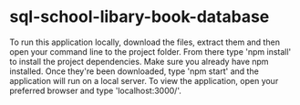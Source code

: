 # sql-school-libary-book-database
To run this application locally, download the files, extract them and then open your command line to the project folder.  From there type 'npm install' to install the project dependencies.  Make sure you already have npm installed.  Once they're been downloaded, type 'npm start' and the application will run on a local server.  To view the application, open your preferred browser and type 'localhost:3000/'.
